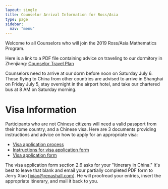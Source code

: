 ```yaml
---
layout: single
title: Counselor Arrival Information for Ross/Asia
type: page
sidebar:
  nav: "menu"
---
```


Welcome to all Counselors who will join the 2019 Ross/Asia Mathematics
Program.

Here is a link to a PDF file containing advice on traveling to our
dormitory in Zhenjiang: [Counselor Travel Plan](counselor-travel-plan.pdf)

Counselors need to arrive at our dorm before noon on Saturday July
6.    Those flying to China from other countries are advised to arrive
in Shanghai on Friday July 5, stay overnight in the airport hotel, and
take our chartered bus at 8 AM on Saturday morning.

# Visa Information

Participants who are not Chinese citizens will need a valid passport 
from their home country, and a Chinese visa. Here are 3 documents 
providing instructions and advice on how to apply for an appropriate visa:

- [Visa application process](https://rossprogram.org/arrival/asia/visa-application-process.pdf)
- [Instructions for visa application form](https://rossprogram.org/arrival/asia/instructions-for-visa-application-form.pdf)
- [Visa application form](https://rossprogram.org/arrival/asia/visa-application-form.pdf)

The visa application form section 2.6 asks for your "Itinerary in China." It's best to leave that blank and email your partially completed PDF form to Jerry Xiao  [jxiao@renashall.com].  He will proofread your entries, insert the appropriate itinerary, and mail it back to you.
